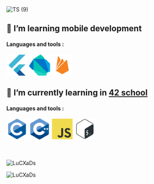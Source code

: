 
![TS (9)](https://github.com/LuCXaDs/lucxads/assets/69203865/31c1fe6b-9439-4aec-b34f-17422c061c0d)

<h2>🔭 I’m learning mobile development</h2>
<h4>Languages and tools :</h4>


<div>
    <img src="https://github.com/devicons/devicon/blob/master/icons/flutter/flutter-original.svg" title="Flutter" alt="Flutter" width="55" height="55"/>
    <img src="https://github.com/devicons/devicon/blob/master/icons/dart/dart-original.svg" title="Dart"  alt="Dart" width="55" height="55"/>
    <img src="https://github.com/devicons/devicon/blob/master/icons/firebase/firebase-plain.svg" title="Firebase" alt="Firebase" width="55" height="55"/>
</div>

<!-- ![Copie de application developer (1024 × 300 px) (3)](https://user-images.githubusercontent.com/69203865/188989150-a3d048d5-23ba-43bf-8c5e-12ee6b59d4ec.svg) -->

<h2>🔭 I’m currently learning in <a href="https://42.fr/en/homepage/">42 school</a></h2>
<h4>Languages and tools :</h4>

<div>
    <img src="https://github.com/devicons/devicon/blob/master/icons/c/c-original.svg" title="C" alt="C" width="55" height="55"/>
    <img src="https://github.com/devicons/devicon/blob/master/icons/cplusplus/cplusplus-original.svg" title="C++" alt="C++" width="55" height="55"/>
    <img src="https://github.com/devicons/devicon/blob/master/icons/javascript/javascript-original.svg" title="JavaScript" alt="JavaScript" width="55" height="55"/>
    <img src="https://github.com/devicons/devicon/blob/master/icons/bash/bash-original.svg" title="Bash" alt="Bash" width="55" height="55"/>
</div>


<!-- <div align="center">

![Sans titre (512 × 400 px) (1024 × 400 px) (4)](https://user-images.githubusercontent.com/69203865/188989446-6f8d23dc-f57a-4e8e-a7cb-a13c1ae03d49.svg)
 
</div> -->
    
<div>
    <br>
    <br>   
</div>

<p><img align="center" src="https://github-readme-stats.vercel.app/api/top-langs?username=LuCXaDs&show_icons=true&theme=onedark&locale=en&layout=compact" alt="LuCXaDs" /></p>

<!--  ![Counter](https://gpvc.arturio.dev/LuCXaDs) --> 
<p align="left"> <img src="https://komarev.com/ghpvc/?username=LuCXaDs&label=Profile%20views&color=0e75b6&style=flat" alt="LuCXaDs" /> </p>

<!-- <div align="center">
    <img src="https://github.com/devicons/devicon/blob/master/icons/flutter/flutter-original.svg" title="Flutter" alt="Flutter" width="55" height="55"/>
    <img src="https://github.com/devicons/devicon/blob/master/icons/dart/dart-original.svg" title="Dart"  alt="Dart" width="55" height="55"/>
    <img src="https://github.com/devicons/devicon/blob/master/icons/vscode/vscode-original.svg" title="Vscode"  alt="Vscode" width="55" height="55"/>
    <img src="https://github.com/devicons/devicon/blob/master/icons/firebase/firebase-plain.svg" title="Firebase" alt="Firebase" width="55" height="55"/>
    <img src="https://github.com/devicons/devicon/blob/master/icons/docker/docker-plain.svg" title="Docker" alt="Docker" width="55" height="55"/>
</div> -->
<!--     <p align="center"><img src="https://media.giphy.com/media/kQMuqFzYUoUYpi1fIN/giphy.gif" height="100"></p> -->
<!--
**LuCXaDs/lucxads** is a ✨ _special_ ✨ repository because its `README.md` (this file) appears on your GitHub profile.

Here are some ideas to get you started:

- 🔭 I’m currently working on mobile developemnt
- 🌱 I’m currently learning ...
- 👯 I’m looking to collaborate on ...
- 🤔 I’m looking for help with ...
- 💬 Ask me about ...
- 📫 How to reach me: ...
- 😄 Pronouns: ...
- ⚡ Fun fact: ...
-->
